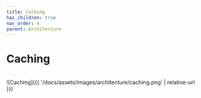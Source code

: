 ```yaml
---
title: Caching
has_children: true
nav_order: 4
parent: Architecture
---
```


# Caching


<br/>![Caching]({{ '/docs/assets/images/architecture/caching.png' | relative-url }})<br/>